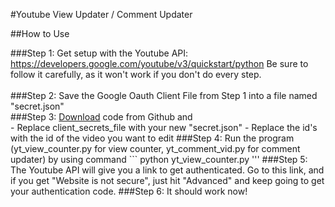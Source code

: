 #Youtube View Updater / Comment Updater

##How to Use

###Step 1: 
Get setup with the Youtube API: https://developers.google.com/youtube/v3/quickstart/python
        Be sure to follow it carefully, as it won't work if you don't do every step. \
\
###Step 2: Save the Google Oauth Client File from Step 1 into a file named "secret.json" \
###Step 3: [Download](https://github.com/nang149/youtubeviewcounter.git) code from Github and  \
	- Replace client_secrets_file with your new "secret.json"
 	- Replace the id's with the id of the video you want to edit
###Step 4:
	Run the program (yt_view_counter.py for view counter, yt_comment_vid.py for comment updater) by using command
	```
	python yt_view_counter.py
	'''
###Step 5: The Youtube API will give you a link to get authenticated. Go to this link, and if you get "Website is not secure", just hit "Advanced" and keep going to get your authentication code.
###Step 6: It should work now!
	